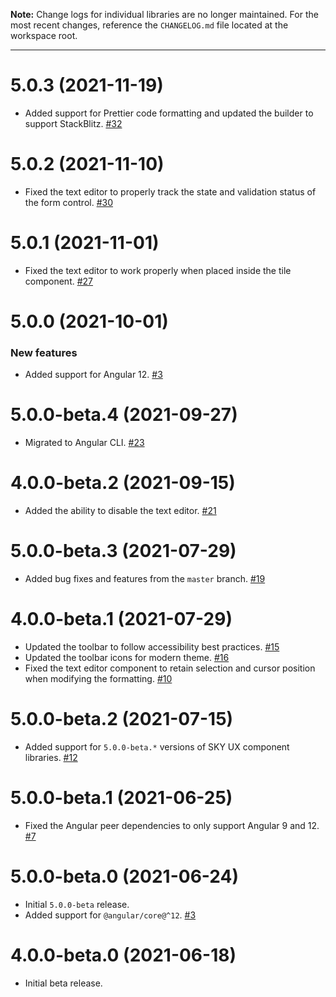 **Note:** Change logs for individual libraries are no longer maintained. For the most recent changes, reference the `CHANGELOG.md` file located at the workspace root.

---

# 5.0.3 (2021-11-19)

- Added support for Prettier code formatting and updated the builder to support StackBlitz. [#32](https://github.com/blackbaud/skyux-text-editor/pull/32)

# 5.0.2 (2021-11-10)

- Fixed the text editor to properly track the state and validation status of the form control. [#30](https://github.com/blackbaud/skyux-text-editor/pull/30)

# 5.0.1 (2021-11-01)

- Fixed the text editor to work properly when placed inside the tile component. [#27](https://github.com/blackbaud/skyux-text-editor/pull/27)

# 5.0.0 (2021-10-01)

### New features

- Added support for Angular 12. [#3](https://github.com/blackbaud/skyux-text-editor/pull/3)

# 5.0.0-beta.4 (2021-09-27)

- Migrated to Angular CLI. [#23](https://github.com/blackbaud/skyux-text-editor/pull/23)

# 4.0.0-beta.2 (2021-09-15)

- Added the ability to disable the text editor. [#21](https://github.com/blackbaud/skyux-text-editor/pull/21)

# 5.0.0-beta.3 (2021-07-29)

- Added bug fixes and features from the `master` branch. [#19](https://github.com/blackbaud/skyux-text-editor/pull/19)

# 4.0.0-beta.1 (2021-07-29)

- Updated the toolbar to follow accessibility best practices. [#15](https://github.com/blackbaud/skyux-text-editor/pull/15)
- Updated the toolbar icons for modern theme. [#16](https://github.com/blackbaud/skyux-text-editor/pull/16)
- Fixed the text editor component to retain selection and cursor position when modifying the formatting. [#10](https://github.com/blackbaud/skyux-text-editor/pull/10)

# 5.0.0-beta.2 (2021-07-15)

- Added support for `5.0.0-beta.*` versions of SKY UX component libraries. [#12](https://github.com/blackbaud/skyux-text-editor/pull/12)

# 5.0.0-beta.1 (2021-06-25)

- Fixed the Angular peer dependencies to only support Angular 9 and 12. [#7](https://github.com/blackbaud/skyux-text-editor/pull/7)

# 5.0.0-beta.0 (2021-06-24)

- Initial `5.0.0-beta` release.
- Added support for `@angular/core@^12`. [#3](https://github.com/blackbaud/skyux-text-editor/pull/3)

# 4.0.0-beta.0 (2021-06-18)

- Initial beta release.
